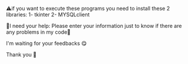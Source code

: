 ⚠if you want to execute these programs you need to install these 2 libraries:
1-	tkinter
2-	MYSQLclient


🙏I need your help:
Please enter your information just to know if there are any problems in my code🙏

I'm waiting for your feedbacks 😋

Thank you 💖


